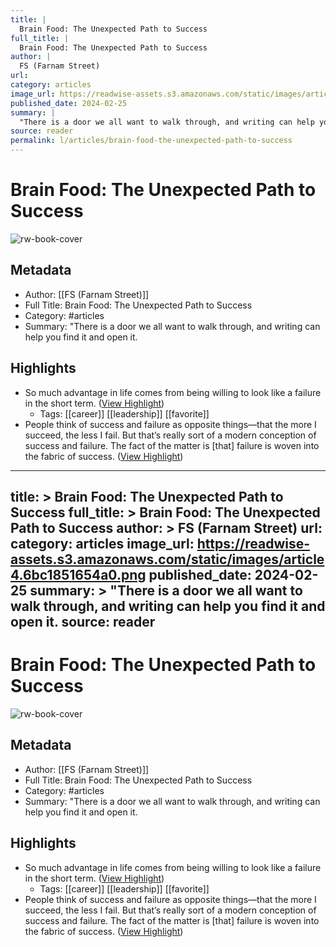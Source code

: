 ```yaml
---
title: |
  Brain Food: The Unexpected Path to Success
full_title: |
  Brain Food: The Unexpected Path to Success
author: |
  FS (Farnam Street)
url: 
category: articles
image_url: https://readwise-assets.s3.amazonaws.com/static/images/article4.6bc1851654a0.png
published_date: 2024-02-25
summary: |
  "There is a door we all want to walk through, and writing can help you find it and open it.
source: reader
permalink: l/articles/brain-food-the-unexpected-path-to-success
---
```

# Brain Food: The Unexpected Path to Success

![rw-book-cover](https://readwise-assets.s3.amazonaws.com/static/images/article4.6bc1851654a0.png)

## Metadata
- Author: [[FS (Farnam Street)]]
- Full Title: Brain Food: The Unexpected Path to Success
- Category: #articles
- Summary: "There is a door we all want to walk through, and writing can help you find it and open it.

## Highlights
- So much advantage in life comes from being willing to look like a failure in the short term. ([View Highlight](https://read.readwise.io/read/01hqjnt3skvmm05qccx20g24w3))
    - Tags: [[career]] [[leadership]] [[favorite]] 
- People think of success and failure as opposite things—that the more I succeed, the less I fail. But that’s really sort of a modern conception of success and failure. The fact of the matter is [that] failure is woven into the fabric of success. ([View Highlight](https://read.readwise.io/read/01hqjntmyckp2xgcs53bvq1t2c))


---
title: >
  Brain Food: The Unexpected Path to Success
full_title: >
  Brain Food: The Unexpected Path to Success
author: >
  FS (Farnam Street)
url: 
category: articles
image_url: https://readwise-assets.s3.amazonaws.com/static/images/article4.6bc1851654a0.png
published_date: 2024-02-25
summary: >
  "There is a door we all want to walk through, and writing can help you find it and open it.
source: reader
---
# Brain Food: The Unexpected Path to Success

![rw-book-cover](https://readwise-assets.s3.amazonaws.com/static/images/article4.6bc1851654a0.png)

## Metadata
- Author: [[FS (Farnam Street)]]
- Full Title: Brain Food: The Unexpected Path to Success
- Category: #articles
- Summary: "There is a door we all want to walk through, and writing can help you find it and open it.

## Highlights
- So much advantage in life comes from being willing to look like a failure in the short term. ([View Highlight](https://read.readwise.io/read/01hqjnt3skvmm05qccx20g24w3))
    - Tags: [[career]] [[leadership]] [[favorite]] 
- People think of success and failure as opposite things—that the more I succeed, the less I fail. But that’s really sort of a modern conception of success and failure. The fact of the matter is [that] failure is woven into the fabric of success. ([View Highlight](https://read.readwise.io/read/01hqjntmyckp2xgcs53bvq1t2c))


